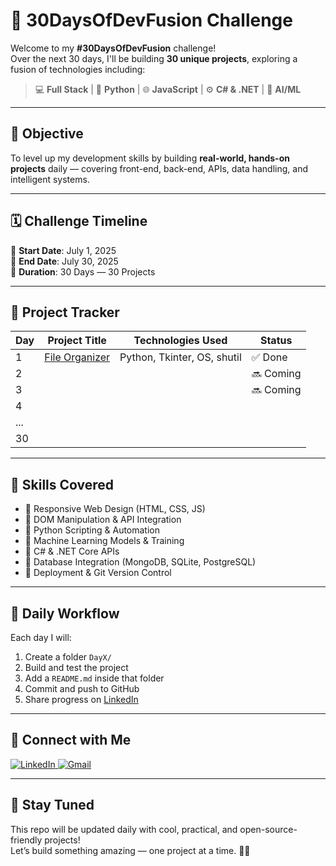 # 🚀 30DaysOfDevFusion Challenge

Welcome to my **#30DaysOfDevFusion** challenge!  
Over the next 30 days, I'll be building **30 unique projects**, exploring a fusion of technologies including:

> 💻 **Full Stack** | 🐍 **Python** | 🌐 **JavaScript** | ⚙️ **C# & .NET** | 🤖 **AI/ML**

---

## 🎯 Objective

To level up my development skills by building **real-world, hands-on projects** daily — covering front-end, back-end, APIs, data handling, and intelligent systems.

---

## 🗓️ Challenge Timeline

📅 **Start Date**: July 1, 2025  
📅 **End Date**: July 30, 2025  
🏁 **Duration**: 30 Days — 30 Projects

---

## 📂 Project Tracker

| Day | Project Title            | Technologies Used               | Status     |
|-----|--------------------------|----------------------------------|------------|
| 1   | [File Organizer](./Day1) | Python, Tkinter, OS, shutil      | ✅ Done     |
| 2   |                          |                                  | 🔜 Coming   |
| 3   |                          |                                  | 🔜 Coming   |
| 4   |                          |                                  |            |
| ... |                          |                                  |            |
| 30  |                          |                                  |            |

---

## 💼 Skills Covered

- 🔹 Responsive Web Design (HTML, CSS, JS)
- 🔹 DOM Manipulation & API Integration
- 🔹 Python Scripting & Automation
- 🔹 Machine Learning Models & Training
- 🔹 C# & .NET Core APIs
- 🔹 Database Integration (MongoDB, SQLite, PostgreSQL)
- 🔹 Deployment & Git Version Control

---

## 🧠 Daily Workflow

Each day I will:
1. Create a folder `DayX/`
2. Build and test the project
3. Add a `README.md` inside that folder
4. Commit and push to GitHub
5. Share progress on [LinkedIn](https://www.linkedin.com/in/vuppaladhadium-sai-samarth-saketh-036679201/)

---

## 📌 Connect with Me

<p align="left">
  <a href="https://www.linkedin.com/in/vuppaladhadium-sai-samarth-saketh-036679201/" target="_blank">
    <img src="https://img.shields.io/badge/LinkedIn-%230077B5.svg?style=for-the-badge&logo=linkedin&logoColor=white" alt="LinkedIn">
  </a>
  <a href="mailto:saketh0329@gmail.com" target="_blank">
    <img src="https://img.shields.io/badge/Gmail-D14836?style=for-the-badge&logo=gmail&logoColor=white" alt="Gmail">
  </a>
</p>

---

## 🏁 Stay Tuned

This repo will be updated daily with cool, practical, and open-source-friendly projects!  
Let’s build something amazing — one project at a time. 💪🔥

